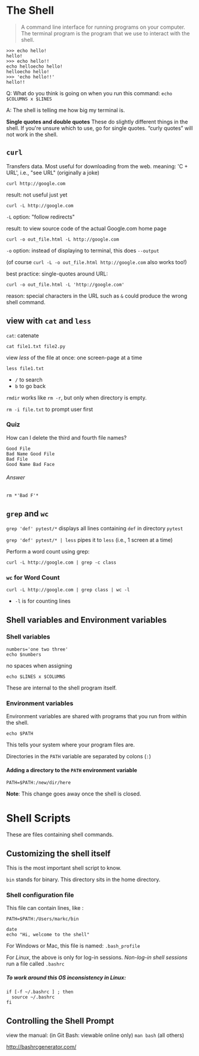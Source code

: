 # The Shell

> A command line interface for running programs on your computer.
> The terminal program is the program that we use to interact with the shell.

```
>>> echo hello!
hello!
>>> echo hello!!
echo helloecho hello!
helloecho hello!
>>> 'echo hello!!'
hello!!
```

Q: What do you think is going on when you run this command:
`echo $COLUMNS x $LINES`

A: The shell is telling me how big my terminal is.


**Single quotes and double quotes**
These do slightly different things in the shell. If you're unsure which to use, go for single quotes.
“curly quotes” will not work in the shell.

## `curl`
Transfers data. Most useful for downloading from the web.
meaning: 'C + URL', i.e., "see URL" (originally a joke)

`curl http://google.com`

result: not useful just yet


`curl -L http://google.com`

`-L` option: "follow redirects"

result: to view source code of the actual Google.com home page


`curl -o out_file.html -L http://google.com`

`-o` option: instead of displaying to terminal, this does `--output`

(of course `curl -L -o out_file.html http://google.com` also works too!)


best practice: single-quotes around URL:

`curl -o out_file.html -L 'http://google.com'`

reason: special characters in the URL such as `&` could produce the wrong shell command.

## view with `cat` and `less`

`cat`: catenate

`cat file1.txt file2.py`

view *less* of the file at once: one screen-page at a time

`less file1.txt`

* `/` to search
* `b` to go back

`rmdir` works like `rm -r`, but only when directory is empty.

`rm -i file.txt` to prompt user first

### Quiz

How can I delete the third and fourth file names?

```
Good File
Bad Name Good File
Bad File
Good Name Bad Face
```

###### Answer

`rm *'Bad F'*`

## `grep` and `wc`

`grep 'def' pytest/*` displays all lines containing `def` in directory `pytest`

`grep 'def' pytest/* | less` pipes it to `less` (i.e., 1 screen at a time)

Perform a word count using grep:

`curl -L http://google.com | grep -c class`

### `wc` for Word Count

`curl -L http://google.com | grep class | wc -l`

* `-l` is for counting lines

## Shell variables and Environment variables

### Shell variables

```
numbers='one two three'
echo $numbers
```
no spaces when assigning

```
echo $LINES x $COLUMNS
```
These are internal to the shell program itself.

### Environment variables

Environment variables are shared with programs that you run from within the shell.

```
echo $PATH
```
This tells your system where your program files are.

Directories in the `PATH` variable are separated by colons (`:`)

#### Adding a directory to the `PATH` environment variable

`PATH=$PATH:/new/dir/here`

**Note**: This change goes away once the shell is closed.

# Shell Scripts

These are files containing shell commands.

## Customizing the shell itself

This is the most important shell script to know.

`bin` stands for binary. This directory sits in the home directory.

### Shell configuration file

This file can contain lines, like :

```
PATH=$PATH:/Users/markc/bin

date
echo "Hi, welcome to the shell"
```

For Windows or Mac, this file is named:
`.bash_profile`

For *Linux*, the above is only for log-in sessions.
*Non-log-in shell sessions* run a file called `.bashrc`

##### To work around this OS inconsistency in Linux:
```
if [-f ~/.bashrc ] ; then
  source ~/.bashrc
fi
```

## Controlling the Shell Prompt

view the manual:
(in Git Bash: viewable online only)
`man bash` (all others)

http://bashrcgenerator.com/
